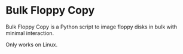 # Bulk Floppy Copy

Bulk Floppy Copy is a Python script to image floppy disks in bulk with minimal interaction.

Only works on Linux.
